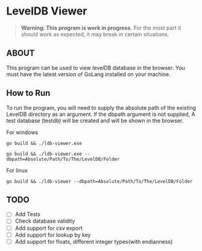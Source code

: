 # LevelDB Viewer
> **Warning: This program is work in progress.** For the most part it should work as expected, it may break in certain situations.

## ABOUT
This program can be used to view levelDB database in the browser. You must have the latest version of GoLang installed on your machine. 
   

## How to Run 
To run the program, you will need to supply the absolute path of the existing LevelDB directory as an argument. If the dbpath argument is not supplied, A test database (testdb) will be created and will be shown in the browser.
    
For windows 

 ``` go build && ./ldb-viewer.exe ```

 ``` go build && ./ldb-viewer.exe --dbpath=Absolute/Path/To/The/LevelDB/Folder ```

For linux

 ``` go build && ./ldb-viewer --dbpath=Absolute/Path/To/The/LevelDB/Folder ```



## TODO
- [ ] Add Tests
- [ ] Check database validity
- [ ] Add support for csv export
- [ ] Add support for lookup by key
- [ ] Add support for floats, different integer types(with endianness)
